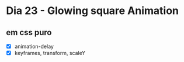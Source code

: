 # Dia 23 - Glowing square Animation
## em css puro

- [x] animation-delay
- [x] keyframes, transform, scaleY
